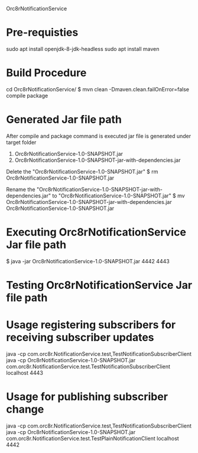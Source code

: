 Orc8rNotificationService

Pre-requisties
====================================
sudo apt install openjdk-8-jdk-headless
sudo apt install maven

Build Procedure
=====================================

cd Orc8rNotificationService/
$ mvn clean -Dmaven.clean.failOnError=false compile package


Generated Jar file path
=====================================
After compile and package command is executed jar file is generated under target folder 

1. Orc8rNotificationService-1.0-SNAPSHOT.jar
2. Orc8rNotificationService-1.0-SNAPSHOT-jar-with-dependencies.jar


Delete the "Orc8rNotificationService-1.0-SNAPSHOT.jar" 
$ rm Orc8rNotificationService-1.0-SNAPSHOT.jar

Rename the "Orc8rNotificationService-1.0-SNAPSHOT-jar-with-dependencies.jar" to "Orc8rNotificationService-1.0-SNAPSHOT.jar"
$ mv Orc8rNotificationService-1.0-SNAPSHOT-jar-with-dependencies.jar Orc8rNotificationService-1.0-SNAPSHOT.jar

Executing Orc8rNotificationService Jar file path
================================================
$ java -jar Orc8rNotificationService-1.0-SNAPSHOT.jar 4442 4443

Testing Orc8rNotificationService Jar file path
================================================

Usage registering subscribers for receiving subscriber updates
==============================================================
java -cp <JarName> com.orc8r.NotificationService.test,TestNotificationSubscriberClient  <NotificationServerAddress> <PublisherPort>
java -cp Orc8rNotificationService-1.0-SNAPSHOT.jar com.orc8r.NotificationService.test.TestNotificationSubscriberClient localhost 4443

Usage for publishing subscriber change
======================================
java -cp <JarName> com.orc8r.NotificationService.test,TestNotificationSubscriberClient  <NotificationServerAddress> <PublisherPort>
java -cp Orc8rNotificationService-1.0-SNAPSHOT.jar com.orc8r.NotificationService.test.TestPlainNotificationClient localhost 4442




